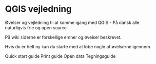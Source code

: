QGIS vejledning
===============

Øvelser og vejledning til at komme igang med QGIS - På dansk alle naturligvis frie og open source

På wiki siderne er forskellige emner og øvelser beskrevet. 

Hvis du er helt ny kan du starte med at løbe nogle af øvelserne igennem.

Quick start guide
Print guide
Open data
Tegningsguide

